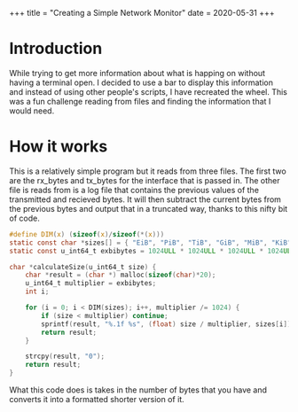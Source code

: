 +++
title = "Creating a Simple Network Monitor"
date = 2020-05-31
+++

# Introduction
While trying to get more information about what is happing on without having a terminal open. I decided to use a bar to display this information and instead of using other people's scripts, I have recreated the wheel. This was a fun challenge reading from files and finding the information that I would need.

# How it works
This is a relatively simple program but it reads from three files. The first two are the rx_bytes and tx_bytes for the interface that is passed in. The other file is reads from is a log file that contains the previous values of the transmitted and recieved bytes. It will then subtract the current bytes from the previous bytes and output that in a truncated way, thanks to this nifty bit of code.

```c
#define DIM(x) (sizeof(x)/sizeof(*(x)))
static const char *sizes[] = { "EiB", "PiB", "TiB", "GiB", "MiB", "KiB", "B"};
static const u_int64_t exbibytes = 1024ULL * 1024ULL * 1024ULL * 1024ULL * 1024ULL * 1024ULL;

char *calculateSize(u_int64_t size) {
	char *result = (char *) malloc(sizeof(char)*20);
	u_int64_t multiplier = exbibytes;
	int i;

	for (i = 0; i < DIM(sizes); i++, multiplier /= 1024) {
		if (size < multiplier) continue;
		sprintf(result, "%.1f %s", (float) size / multiplier, sizes[i]);
		return result;
	}

	strcpy(result, "0");
	return result;
}
```

What this code does is takes in the number of bytes that you have and converts it into a formatted shorter version of it.

